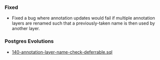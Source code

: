 ### Fixed
- Fixed a bug where annotation updates would fail if multiple annotation layers are renamed such that a previously-taken name is then used by another layer.

### Postgres Evolutions
- [140-annotation-layer-name-check-deferrable.sql](conf/evolutions/140-annotation-layer-name-check-deferrable.sql)
